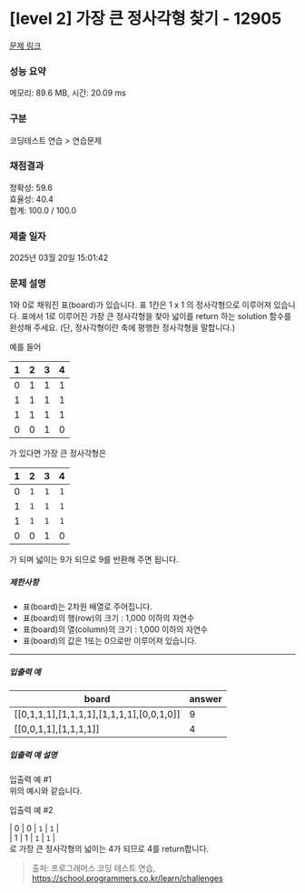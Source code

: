 # [level 2] 가장 큰 정사각형 찾기 - 12905 

[문제 링크](https://school.programmers.co.kr/learn/courses/30/lessons/12905) 

### 성능 요약

메모리: 89.6 MB, 시간: 20.09 ms

### 구분

코딩테스트 연습 > 연습문제

### 채점결과

정확성: 59.6<br/>효율성: 40.4<br/>합계: 100.0 / 100.0

### 제출 일자

2025년 03월 20일 15:01:42

### 문제 설명

<p>1와 0로 채워진 표(board)가 있습니다. 표 1칸은 1 x 1 의 정사각형으로 이루어져 있습니다. 표에서 1로 이루어진 가장 큰 정사각형을 찾아 넓이를 return 하는 solution 함수를 완성해 주세요. (단, 정사각형이란 축에 평행한 정사각형을 말합니다.)</p>

<p>예를 들어</p>
<table class="table">
        <thead><tr>
<th style="text-align: center">1</th>
<th style="text-align: center">2</th>
<th style="text-align: center">3</th>
<th style="text-align: center">4</th>
</tr>
</thead>
        <tbody><tr>
<td style="text-align: center">0</td>
<td style="text-align: center">1</td>
<td style="text-align: center">1</td>
<td style="text-align: center">1</td>
</tr>
<tr>
<td style="text-align: center">1</td>
<td style="text-align: center">1</td>
<td style="text-align: center">1</td>
<td style="text-align: center">1</td>
</tr>
<tr>
<td style="text-align: center">1</td>
<td style="text-align: center">1</td>
<td style="text-align: center">1</td>
<td style="text-align: center">1</td>
</tr>
<tr>
<td style="text-align: center">0</td>
<td style="text-align: center">0</td>
<td style="text-align: center">1</td>
<td style="text-align: center">0</td>
</tr>
</tbody>
      </table>
<p>가 있다면 가장 큰 정사각형은</p>
<table class="table">
        <thead><tr>
<th style="text-align: center">1</th>
<th style="text-align: center">2</th>
<th style="text-align: center">3</th>
<th style="text-align: center">4</th>
</tr>
</thead>
        <tbody><tr>
<td style="text-align: center">0</td>
<td style="text-align: center"><code>1</code></td>
<td style="text-align: center"><code>1</code></td>
<td style="text-align: center"><code>1</code></td>
</tr>
<tr>
<td style="text-align: center">1</td>
<td style="text-align: center"><code>1</code></td>
<td style="text-align: center"><code>1</code></td>
<td style="text-align: center"><code>1</code></td>
</tr>
<tr>
<td style="text-align: center">1</td>
<td style="text-align: center"><code>1</code></td>
<td style="text-align: center"><code>1</code></td>
<td style="text-align: center"><code>1</code></td>
</tr>
<tr>
<td style="text-align: center">0</td>
<td style="text-align: center">0</td>
<td style="text-align: center">1</td>
<td style="text-align: center">0</td>
</tr>
</tbody>
      </table>
<p>가 되며 넓이는 9가 되므로 9를 반환해 주면 됩니다.</p>

<h5>제한사항</h5>

<ul>
<li>표(board)는 2차원 배열로 주어집니다.</li>
<li>표(board)의 행(row)의 크기 : 1,000 이하의 자연수</li>
<li>표(board)의 열(column)의 크기 : 1,000 이하의 자연수</li>
<li>표(board)의 값은 1또는 0으로만 이루어져 있습니다.</li>
</ul>

<hr>

<h5>입출력 예</h5>
<table class="table">
        <thead><tr>
<th>board</th>
<th>answer</th>
</tr>
</thead>
        <tbody><tr>
<td>[[0,1,1,1],[1,1,1,1],[1,1,1,1],[0,0,1,0]]</td>
<td>9</td>
</tr>
<tr>
<td>[[0,0,1,1],[1,1,1,1]]</td>
<td>4</td>
</tr>
</tbody>
      </table>
<h5>입출력 예 설명</h5>

<p>입출력 예 #1<br>
위의 예시와 같습니다.</p>

<p>입출력 예 #2</p>

<p>| 0 | 0 | <code>1</code> | <code>1</code> |<br>
| 1 | 1 | <code>1</code> | <code>1</code> | <br>
로 가장 큰 정사각형의 넓이는 4가 되므로 4를 return합니다.</p>


> 출처: 프로그래머스 코딩 테스트 연습, https://school.programmers.co.kr/learn/challenges